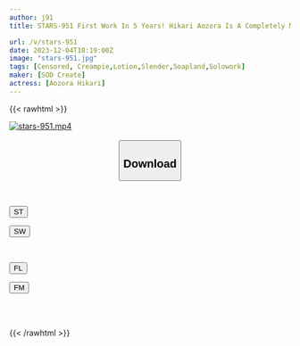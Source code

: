 ```yaml
---
author: j91
title: STARS-951 First Work In 5 Years! Hikari Aozora Is A Completely Members-Only Soap That Lets You Cum Continuously With Unlimited Ejaculation Ok.

url: /v/stars-951
date: 2023-12-04T18:19:00Z
image: "stars-951.jpg"
tags: [Censored, Creampie,Lotion,Slender,Soapland,Solowork]
maker: [SOD Create]
actress: [Aozora Hikari]
---
```



{{< rawhtml >}}

<div class="video" data-videoid="2Ke4Gzzx1qSZvwy">
    <a href="javascript:;">
        <img src="/v/stars-951/stars-951.jpg" width="WIDTH" height="HEIGHT" alt="stars-951.mp4" loading="lazy">
    </a>
</div>

<script type="text/javascript" src="https://j91.asia/asset/on-demand-st.js"></script>

<br>
  <link rel="stylesheet" href="https://j91.asia/asset/bs5.css">
  
  <center>
  <button class="btn btn-primary" type="button" data-bs-toggle="collapse" data-bs-target=".multi-collapse" aria-expanded="false" aria-controls="multiCollapseExample1 multiCollapseExample2"><h2>Download</h2></button></center>
</p>
<div class="row">
  <div class="col">
    <div class="collapse multi-collapse" id="multiCollapseExample1">
      <div class="card card-body">
	      	      <br>
<div class="buttons">  
<p><a href="https://streamtape.to/v/2Ke4Gzzx1qSZvwy" target="_blank"><button class="btn-hover color-3"><i class="fa fa-download"></i> ST</button></a></p>
<p><a href="https://flaswish.com/opgrt74um4sx" target="_blank"><button class="btn-hover color-2"><i class="fa fa-download"></i> SW</button></a></p></div>
    </div>
  </div>
</div>
  <div class="col">
    <div class="collapse multi-collapse" id="multiCollapseExample2">
      <div class="card card-body">
	      <br>
<div class="buttons">
<p><a href="https://filelions.site/f/sb6nr6ealtsq" target="_blank"><button class="btn-hover color-9"><i class="fa fa-download"></i> FL</button></a></p>
<p><a href="https://filemoon.sx/d/i7v5szrs3vo2" target="_blank"><button class="btn-hover color-8"><i class="fa fa-download"></i> FM</button></a></p></div>
<br><br>
      </div>
    </div>
  </div>
</div>

{{< /rawhtml >}}
